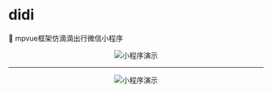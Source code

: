 # didi
:car: mpvue框架仿滴滴出行微信小程序


<div align="center">

![小程序演示](https://github.com/QinZhen001/didi/blob/master/screenshot/GIF1.gif)


<div/>


----------



<div align="center">

![小程序演示](https://github.com/QinZhen001/didi/blob/master/screenshot/GIF.gif)


<div/>